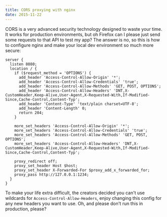 ```yaml
---
title: CORS proxying with nginx
date: 2015-11-22
---
```


CORS is a very advanced security technology designed to waste your time. It works for production environments,
but oh Firefox can I please just send some requests to that API to test
my app? The answer is no, so this is how to configure nginx and make your local
dev environment so much more secure:

    server {
      listen 8080;
      location / {
        if ($request_method = 'OPTIONS') {
          add_header 'Access-Control-Allow-Origin' '*';
          add_header 'Access-Control-Allow-Credentials' 'true';
          add_header 'Access-Control-Allow-Methods' 'GET, POST, OPTIONS';
          add_header 'Access-Control-Allow-Headers' 'DNT,X-CustomHeader,Keep-Alive,User-Agent,X-Requested-With,If-Modified-Since,Cache-Control,Content-Typ';
          add_header 'Content-Type' 'text/plain charset=UTF-8';
          add_header 'Content-Length' 0;
          return 204;
        }

        more_set_headers 'Access-Control-Allow-Origin' '*';
        more_set_headers 'Access-Control-Allow-Credentials' 'true';
        more_set_headers 'Access-Control-Allow-Methods' 'GET, POST, OPTIONS';
        more_set_headers 'Access-Control-Allow-Headers' 'DNT,X-CustomHeader,Keep-Alive,User-Agent,X-Requested-With,If-Modified-Since,Cache-Control,Content-Typ';

        proxy_redirect off;
        proxy_set_header Host $host;
        proxy_set_header X-Forwarded-For $proxy_add_x_forwarded_for;
        proxy_pass http://127.0.0.1:1234;
      }
    }

To make your life extra difficult, the creators decided you can't use wildcards for `Access-Control-Allow-Headers`, enjoy changing this config for any new headers you want to use. Oh, and please don't run this in production, please?
